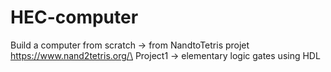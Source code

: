 # HEC-computer
Build a computer from scratch -> from NandtoTetris projet https://www.nand2tetris.org/\
Project1 -> elementary logic gates using HDL 
